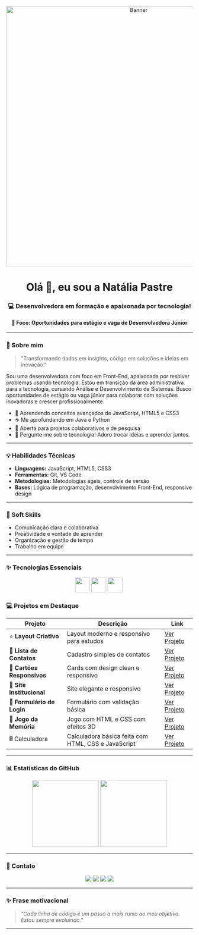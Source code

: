 <div align="center">
  <img src='https://i.postimg.cc/1RWRN5z2/Chat-GPT-Image-14-de-jun-de-2025-19-27-44.png' border='0' alt='Banner' width="700" />
</div>

<h1 align="center">Olá 👋, eu sou a Natália Pastre</h1>
<h3 align="center">💻 Desenvolvedora em formação e apaixonada por tecnologia!</h3>
<h4 align="center">🎯 Foco: Oportunidades para estágio e vaga de Desenvolvedora Júnior</h4>

---

### 🚀 Sobre mim

> "Transformando dados em insights, código em soluções e ideias em inovação."

Sou uma desenvolvedora com foco em Front-End, apaixonada por resolver problemas usando tecnologia. Estou em transição da área administrativa para a tecnologia, cursando Análise e Desenvolvimento de Sistemas. Busco oportunidades de estágio ou vaga júnior para colaborar com soluções inovadoras e crescer profissionalmente.

- 🌟 Aprendendo conceitos avançados de JavaScript, HTML5 e CSS3
- ☕ Me aprofundando em Java e Python
- 👥 Aberta para projetos colaborativos e de pesquisa
- 💬 Pergunte-me sobre tecnologia! Adoro trocar ideias e aprender juntos.

---

### 💡 Habilidades Técnicas

- **Linguagens:** JavaScript, HTML5, CSS3
- **Ferramentas:** Git, VS Code  
- **Metodologias:** Metodologias ágeis, controle de versão  
- **Bases:** Lógica de programação, desenvolvimento Front-End, responsive design

---

### 🤝 Soft Skills

- Comunicação clara e colaborativa  
- Proatividade e vontade de aprender  
- Organização e gestão de tempo  
- Trabalho em equipe  

---

### ✨ Tecnologias Essenciais

<p align="center">
  <img src="https://cdn.jsdelivr.net/gh/devicons/devicon/icons/javascript/javascript-original.svg" width="40" height="40"/>
  <img src="https://cdn.jsdelivr.net/gh/devicons/devicon/icons/html5/html5-original.svg" width="40" height="40"/>
  <img src="https://cdn.jsdelivr.net/gh/devicons/devicon/icons/css3/css3-original.svg" width="40" height="40"/>
  <img

---

### 💻 Projetos em Destaque

| Projeto               | Descrição                               | Link                                                                                 |
|----------------------|---------------------------------------|--------------------------------------------------------------------------------------|
| ⭐ **Layout Criativo**      | Layout moderno e responsivo para estudos       | [Ver Projeto](https://natipastre.github.io/Projeto1--LayoutCriativo/)                |
| 💇 **Lista de Contatos**   | Cadastro simples de contatos                    | [Ver Projeto](https://natipastre.github.io/Projeto-2---Lista-de-Contatos/)           |
| 🧹 **Cartões Responsivos** | Cards com design clean e responsivo             | [Ver Projeto](https://natipastre.github.io/Projeto-3-Cards---Layout-Responsivo/)     |
| 🏢 **Site Institucional**  | Site elegante e responsivo                      | [Ver Projeto](https://natipastre.github.io/Projeto-4---Front-End-Aprenser/)          |
| 🔐 **Formulário de Login** | Formulário com validação básica                 | [Ver Projeto](https://natipastre.github.io/Login-form/)                              |
| 🧠 **Jogo da Memória**     | Jogo com HTML e CSS com efeitos 3D              | [Ver Projeto](https://natipastre.github.io/Jogo-da-memoria/)                        |
| 🖩 Calculadora  | Calculadora básica feita com HTML, CSS e JavaScript | [Ver Projeto](https://natipastre.github.io/Calculadora---js-/)                      |



---

### 📊 Estatísticas do GitHub

<p align="center">
  <img height="180em" src="https://github-readme-stats.vercel.app/api?username=natipastre&show_icons=true&theme=radical"/>
  <img height="180em" src="https://github-readme-stats.vercel.app/api/top-langs/?username=natipastre&layout=compact&langs_count=7&theme=radical"/>
</p>

---

### 💌 Contato

<p align="center">
  <a href="https://www.linkedin.com/in/natalia-pastre/" target="_blank"><img src="https://img.shields.io/badge/LinkedIn-0077B5?style=for-the-badge&logo=linkedin&logoColor=white"/></a>
  <a href="mailto:natalia.pastre@yahoo.com.br"><img src="https://img.shields.io/badge/Email-D14836?style=for-the-badge&logo=gmail&logoColor=white"/></a>
  <a href="https://stackoverflow.com/users/" target="_blank"><img src="https://img.shields.io/badge/Stackoverflow-F48024?style=for-the-badge&logo=stackoverflow&logoColor=white"/></a>
  <a href="https://www.kaggle.com/" target="_blank"><img src="https://img.shields.io/badge/Kaggle-20BEFF?style=for-the-badge&logo=kaggle&logoColor=white"/></a>
</p>

---

### ✨ Frase motivacional

> _"Cada linha de código é um passo a mais rumo ao meu objetivo. Estou sempre evoluindo."_

---
